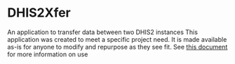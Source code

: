 # DHIS2Xfer
An application to transfer data between two DHIS2 instances
This application was created to meet a specific project need.  It is made available as-is for anyone to modify and repurpose as they see fit.
See [this document](https://github.com/ProjectBalance/DHIS2Xfer/raw/main/DHI2Xfer%20Training%20v1.0.docx) for more information on use
